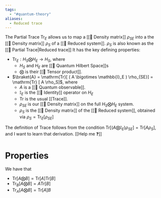 ```yaml
---
tags:
  - "#quantum-theory"
aliases:
  - Reduced trace
---
```

The Partial Trace $\mathrm{Tr}_E$ allows us to map a [[📘 Density matrix]] $\rho_{SE}$ into a the [[📘 Density matrix]] $\rho_S$ of a [[📘 Reduced system]]. $\rho_S$ is also known as the [[📘 Partial Trace|Reduced trace]] It has the key defining properties:

- $\mathrm{Tr}_{E} : H_S \bigotimes H_E \rightarrow H_S$, where
	- $H_S$ and $H_E$ are [[📘 Quantum Hilbert Space]]s
	- $\bigotimes$ is their [[📘 Tensor product]].
- $\braket{A} = \mathrm{Tr}[ ( A \bigotimes \mathbb{I}_E ) \rho_{SE}] = \mathrm{Tr} [ A \rho_S]$, where
	- $A$ is a [[📘 Quantum observable]].
	- $\mathbb{I}_E$ is the [[📘 Identity]] operator on $H_E$
	- $\mathrm{Tr}$ is the usual [[Trace]].
	- $\rho_{SE}$ is our [[📘 Density matrix]] on the full $H_S \bigotimes H_E$ system.
	- $\rho_S$ is the [[📘 Density matrix]] of the [[📘 Reduced system]], obtained via $\rho_S = \mathrm{Tr}_E [ \rho_{SE}]$ 

The definition of Trace follows from the condition $\mathrm{Tr}[ ( A \bigotimes \mathbb{I}_E ) \rho_{SE}] = \mathrm{Tr} [ A \rho_S]$, and I want to learn that derivation. [[Help me ❓]]

# Properties
We have that
- $\mathrm{Tr}[A \bigotimes B] = \mathrm{Tr}[A] \mathrm{Tr}[B]$ 
- $\mathrm{Tr}_B[A \bigotimes B] = A \mathrm{Tr}[B]$ 
- $\mathrm{Tr}_A[A \bigotimes B] = \mathrm{Tr}[A] B$ 
